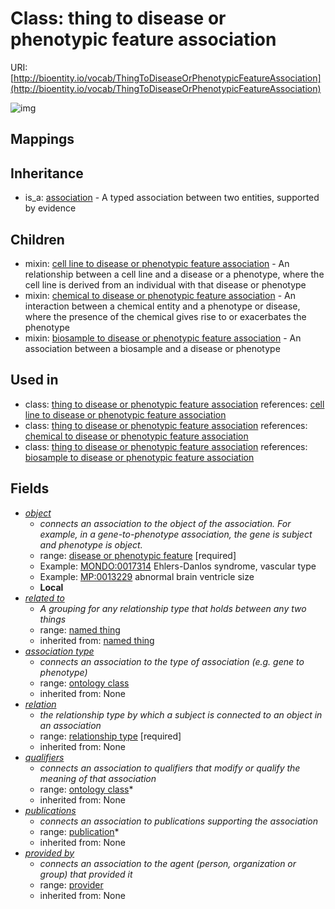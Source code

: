 # Class: thing to disease or phenotypic feature association




URI: [http://bioentity.io/vocab/ThingToDiseaseOrPhenotypicFeatureAssociation](http://bioentity.io/vocab/ThingToDiseaseOrPhenotypicFeatureAssociation)

![img](http://yuml.me/diagram/nofunky;dir:TB/class/\[Association]^-\[ThingToDiseaseOrPhenotypicFeatureAssociation|id(i):identifier_type%20%3F;name(i):label_type%20%3F;category(i):label_type%20%3F;node_property(i):string%20%3F;iri(i):iri_type%20%3F;full_name(i):label_type%20%3F;description(i):narrative_text%20%3F;systematic_synonym(i):label_type%20%3F;subject(i):string;negated(i):boolean%20%3F;association_slot(i):string%20%3F],%20\[ThingToDiseaseOrPhenotypicFeatureAssociation]-%20related%20to(i)%20%3F>\[NamedThing],%20\[ThingToDiseaseOrPhenotypicFeatureAssociation]-%20association%20type(i)%20%3F>\[OntologyClass],%20\[ThingToDiseaseOrPhenotypicFeatureAssociation]-%20relation(i)>\[RelationshipType],%20\[ThingToDiseaseOrPhenotypicFeatureAssociation]-%20qualifiers(i)%20*>\[OntologyClass],%20\[ThingToDiseaseOrPhenotypicFeatureAssociation]-%20publications(i)%20*>\[Publication],%20\[ThingToDiseaseOrPhenotypicFeatureAssociation]-%20provided%20by(i)%20%3F>\[Provider],%20\[ThingToDiseaseOrPhenotypicFeatureAssociation]-%20object>\[DiseaseOrPhenotypicFeature])
## Mappings

## Inheritance

 *  is_a: [association](Association.md) - A typed association between two entities, supported by evidence
## Children

 *  mixin: [cell line to disease or phenotypic feature association](CellLineToDiseaseOrPhenotypicFeatureAssociation.md) - An relationship between a cell line and a disease or a phenotype, where the cell line is derived from an individual with that disease or phenotype
 *  mixin: [chemical to disease or phenotypic feature association](ChemicalToDiseaseOrPhenotypicFeatureAssociation.md) - An interaction between a chemical entity and a phenotype or disease, where the presence of the chemical gives rise to or exacerbates the phenotype
 *  mixin: [biosample to disease or phenotypic feature association](BiosampleToDiseaseOrPhenotypicFeatureAssociation.md) - An association between a biosample and a disease or phenotype
## Used in

 *  class: [thing to disease or phenotypic feature association](ThingToDiseaseOrPhenotypicFeatureAssociation.md) references: [cell line to disease or phenotypic feature association](CellLineToDiseaseOrPhenotypicFeatureAssociation.md)
 *  class: [thing to disease or phenotypic feature association](ThingToDiseaseOrPhenotypicFeatureAssociation.md) references: [chemical to disease or phenotypic feature association](ChemicalToDiseaseOrPhenotypicFeatureAssociation.md)
 *  class: [thing to disease or phenotypic feature association](ThingToDiseaseOrPhenotypicFeatureAssociation.md) references: [biosample to disease or phenotypic feature association](BiosampleToDiseaseOrPhenotypicFeatureAssociation.md)
## Fields

 * _[object](object.md)_
    * _connects an association to the object of the association. For example, in a gene-to-phenotype association, the gene is subject and phenotype is object._
    * range: [disease or phenotypic feature](DiseaseOrPhenotypicFeature.md) [required]
    * Example: [MONDO:0017314](http://purl.obolibrary.org/obo/MONDO_0017314) Ehlers-Danlos syndrome, vascular type
    * Example: [MP:0013229](http://purl.obolibrary.org/obo/MP_0013229) abnormal brain ventricle size
    * __Local__
 * _[related to](related_to.md)_
    * _A grouping for any relationship type that holds between any two things_
    * range: [named thing](NamedThing.md)
    * inherited from: [named thing](NamedThing.md)
 * _[association type](association_type.md)_
    * _connects an association to the type of association (e.g. gene to phenotype)_
    * range: [ontology class](OntologyClass.md)
    * inherited from: None
 * _[relation](relation.md)_
    * _the relationship type by which a subject is connected to an object in an association_
    * range: [relationship type](RelationshipType.md) [required]
    * inherited from: None
 * _[qualifiers](qualifiers.md)_
    * _connects an association to qualifiers that modify or qualify the meaning of that association_
    * range: [ontology class](OntologyClass.md)*
    * inherited from: None
 * _[publications](publications.md)_
    * _connects an association to publications supporting the association_
    * range: [publication](Publication.md)*
    * inherited from: None
 * _[provided by](provided_by.md)_
    * _connects an association to the agent (person, organization or group) that provided it_
    * range: [provider](Provider.md)
    * inherited from: None
